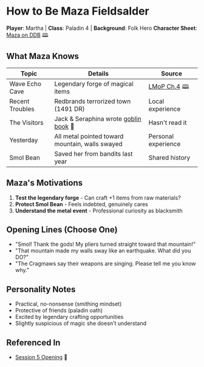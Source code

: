 # How to Be Maza Fieldsalder
**Player**: Martha | **Class**: Paladin 4 | **Background**: Folk Hero
**Character Sheet**: [Maza on DDB](https://www.dndbeyond.com/characters/[ID_NEEDED]) 🕮

## What Maza Knows
| Topic | Details | Source |
|-------|---------|--------|
| Wave Echo Cave | Legendary forge of magical items | [LMoP Ch.4](https://www.dndbeyond.com/sources/lmop/wave-echo-cave) 🕮 |
| Recent Troubles | Redbrands terrorized town (1491 DR) | Local experience |
| The Visitors | Jack & Seraphina wrote [goblin book](../../GoblinResearch.md) 📍 | Hasn't read it |
| Yesterday | All metal pointed toward mountain, walls swayed | Personal experience |
| Smol Bean | Saved her from bandits last year | Shared history |

## Maza's Motivations
1. **Test the legendary forge** - Can craft +1 items from raw materials?
2. **Protect Smol Bean** - Feels indebted, genuinely cares
3. **Understand the metal event** - Professional curiosity as blacksmith

## Opening Lines (Choose One)
- "Smol! Thank the gods! My pliers turned straight toward that mountain!"
- "That mountain made my walls sway like an earthquake. What did you DO?"
- "The Cragmaws say their weapons are singing. Please tell me you know why."

## Personality Notes
- Practical, no-nonsense (smithing mindset)
- Protective of friends (paladin oath)
- Excited by legendary crafting opportunities
- Slightly suspicious of magic she doesn't understand

## Referenced In
- [Session 5 Opening](../../notes/session-5/00-INDEX.md) 📍